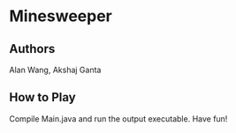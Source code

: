 # Minesweeper
## Authors
Alan Wang, Akshaj Ganta
## How to Play
Compile Main.java and run the output executable. Have fun!
